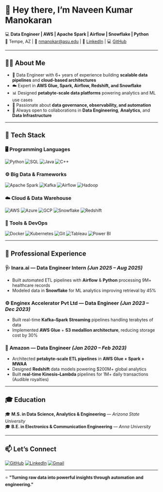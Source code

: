 
# 👋 Hey there, I’m Naveen Kumar Manokaran  

💻 **Data Engineer | AWS | Apache Spark | Airflow | Snowflake | Python**  
📍 Tempe, AZ | 📧 [nmanokar@asu.edu](mailto:nmanokar@asu.edu) | 🔗 [LinkedIn](https://www.linkedin.com/in/naveen-kumar-manokaran) | 💻 [GitHub](https://github.com/Nawin220896)

---

## 👨‍💼 About Me  
- 🚀 Data Engineer with 6+ years of experience building **scalable data pipelines** and **cloud-based architectures**  
- ☁️ Expert in **AWS Glue, Spark, Airflow, Redshift, and Snowflake**  
- 📊 Designed **petabyte-scale data platforms** powering analytics and ML use cases  
- 🧩 Passionate about **data governance, observability, and automation**  
- 🤝 Always open to collaborations in **Data Engineering**, **Analytics**, and **Data Infrastructure**

---

## 🧰 Tech Stack  

### 🖥️ Programming Languages  
![Python](https://img.shields.io/badge/Python-3670A0?style=for-the-badge&logo=python&logoColor=ffdd54)
![SQL](https://img.shields.io/badge/SQL-025E8C?style=for-the-badge&logo=postgresql&logoColor=white)
![Java](https://img.shields.io/badge/Java-ED8B00?style=for-the-badge&logo=openjdk&logoColor=white)
![C++](https://img.shields.io/badge/C++-00599C?style=for-the-badge&logo=cplusplus&logoColor=white)

### ⚙️ Big Data & Frameworks  
![Apache Spark](https://img.shields.io/badge/Apache_Spark-E25A1C?style=for-the-badge&logo=apachespark&logoColor=white)
![Kafka](https://img.shields.io/badge/Apache_Kafka-000000?style=for-the-badge&logo=apachekafka&logoColor=white)
![Airflow](https://img.shields.io/badge/Apache_Airflow-017CEE?style=for-the-badge&logo=apacheairflow&logoColor=white)
![Hadoop](https://img.shields.io/badge/Hadoop-FFCC00?style=for-the-badge&logo=apachehadoop&logoColor=black)

### ☁️ Cloud & Data Warehouse  
![AWS](https://img.shields.io/badge/AWS-232F3E?style=for-the-badge&logo=amazonaws&logoColor=white)
![Azure](https://img.shields.io/badge/Azure-0078D4?style=for-the-badge&logo=microsoftazure&logoColor=white)
![GCP](https://img.shields.io/badge/GCP-4285F4?style=for-the-badge&logo=googlecloud&logoColor=white)
![Snowflake](https://img.shields.io/badge/Snowflake-29B5E8?style=for-the-badge&logo=snowflake&logoColor=white)
![Redshift](https://img.shields.io/badge/Amazon_Redshift-8C4FFF?style=for-the-badge&logo=amazonaws&logoColor=white)

### 🧩 Tools & DevOps  
![Docker](https://img.shields.io/badge/Docker-2496ED?style=for-the-badge&logo=docker&logoColor=white)
![Kubernetes](https://img.shields.io/badge/Kubernetes-326CE5?style=for-the-badge&logo=kubernetes&logoColor=white)
![Git](https://img.shields.io/badge/Git-F05032?style=for-the-badge&logo=git&logoColor=white)
![Tableau](https://img.shields.io/badge/Tableau-E97627?style=for-the-badge&logo=tableau&logoColor=white)
![Power BI](https://img.shields.io/badge/Power_BI-F2C811?style=for-the-badge&logo=powerbi&logoColor=black)

---

## 💼 Professional Experience  

### 🩺 **Inara.ai** — Data Engineer Intern *(Jun 2025 – Aug 2025)*  
- Built automated ETL pipelines with **Airflow** & **Python** processing 9M+ healthcare records  
- Modeled data in **Snowflake** for ML analytics improving retrieval by 45%

### ⚙️ **Enginex Accelerator Pvt Ltd** — Data Engineer *(Jun 2023 – Dec 2023)*  
- Built real-time **Kafka–Spark Streaming** pipelines handling terabytes of data  
- Implemented **AWS Glue** + **S3 medallion architecture**, reducing storage cost by 30%

### 🛒 **Amazon** — Data Engineer *(Jan 2020 – Feb 2023)*  
- Architected **petabyte-scale ETL pipelines** in **AWS Glue + Spark + MWAA**  
- Designed **Redshift** data models powering $200M+ global analytics  
- Built **real-time Kinesis–Lambda** pipelines for 1M+ daily transactions (Audible royalties)

---

## 🎓 Education  
🎓 **M.S. in Data Science, Analytics & Engineering** — *Arizona State University*  
🎓 **B.E. in Electronics & Communication Engineering** — *Anna University*

---

## 📫 Let’s Connect  
[![GitHub](https://img.shields.io/badge/github-12100E?style=for-the-badge&logo=github&logoColor=white)](https://github.com/Nawin220896)
[![LinkedIn](https://img.shields.io/badge/linkedin-0077B5?style=for-the-badge&logo=linkedin&logoColor=white)](https://linkedin.com/in/naveen-kumar-manokaran)
[![Gmail](https://img.shields.io/badge/Gmail-D14836?style=for-the-badge&logo=gmail&logoColor=white)](mailto:nmanokar@asu.edu)

---

⭐ **"Turning raw data into powerful insights through automation and engineering."**
